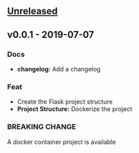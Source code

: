 <a name="unreleased"></a>
## [Unreleased]


<a name="v0.0.1"></a>
## v0.0.1 - 2019-07-07
### Docs
- **changelog:** Add a changelog

### Feat
- Create the Flask project structure
- **Project Structure:** Dockerize the project

### BREAKING CHANGE

A docker container project is available

[Unreleased]: https://github.com/datasci4health/harena-asm/compare/v0.0.1...HEAD

